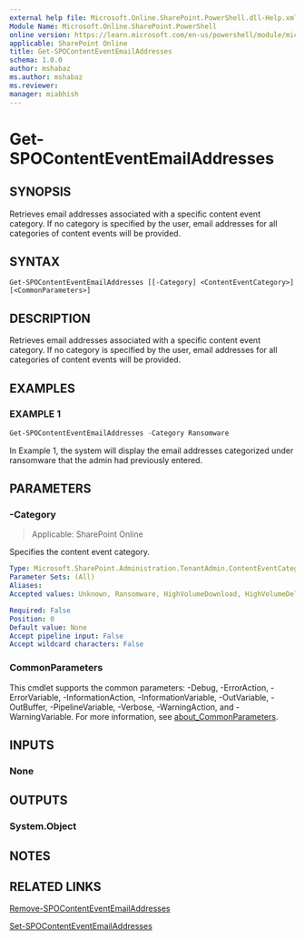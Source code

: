 ```yaml
---
external help file: Microsoft.Online.SharePoint.PowerShell.dll-Help.xml
Module Name: Microsoft.Online.SharePoint.PowerShell
online version: https://learn.microsoft.com/en-us/powershell/module/microsoft.online.sharepoint.powershell/get-spocontenteventemailaddresses
applicable: SharePoint Online
title: Get-SPOContentEventEmailAddresses
schema: 1.0.0
author: mshabaz
ms.author: mshabaz
ms.reviewer:
manager: miabhish
---
```


# Get-SPOContentEventEmailAddresses

## SYNOPSIS

Retrieves email addresses associated with a specific content event category. If no category is specified by the user, email addresses for all categories of content events will be provided.

## SYNTAX

```
Get-SPOContentEventEmailAddresses [[-Category] <ContentEventCategory>] [<CommonParameters>]
```

## DESCRIPTION

Retrieves email addresses associated with a specific content event category. If no category is specified by the user, email addresses for all categories of content events will be provided.

## EXAMPLES

### EXAMPLE 1

```powershell
Get-SPOContentEventEmailAddresses -Category Ransomware
```

In Example 1, the system will display the email addresses categorized under ransomware that the admin had previously entered.

## PARAMETERS

### -Category

> Applicable: SharePoint Online

Specifies the content event category.

```yaml
Type: Microsoft.SharePoint.Administration.TenantAdmin.ContentEventCategory
Parameter Sets: (All)
Aliases:
Accepted values: Unknown, Ransomware, HighVolumeDownload, HighVolumeDelete, HighVolumeShare

Required: False
Position: 0
Default value: None
Accept pipeline input: False
Accept wildcard characters: False
```

### CommonParameters
This cmdlet supports the common parameters: -Debug, -ErrorAction, -ErrorVariable, -InformationAction, -InformationVariable, -OutVariable, -OutBuffer, -PipelineVariable, -Verbose, -WarningAction, and -WarningVariable. For more information, see [about_CommonParameters](https://go.microsoft.com/fwlink/?LinkID=113216).

## INPUTS

### None

## OUTPUTS

### System.Object

## NOTES

## RELATED LINKS

[Remove-SPOContentEventEmailAddresses](Remove-SPOContentEventEmailAddresses.md)

[Set-SPOContentEventEmailAddresses](Set-SPOContentEventEmailAddresses.md)
